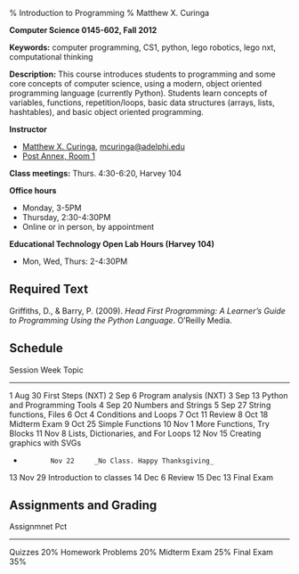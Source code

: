 % Introduction to Programming
% Matthew X. Curinga

<!--
This syllabus was created for
the Educational Technology Program
at Adelphi University:
http://education.adelphi.edu
copyright 2012 Matthew X. Curinga
http://matt.curinga.com
This work is licensed under the Creative Commons Attribution-ShareAlike 3.0 Unported License.
To view a copy of this license, visit http://creativecommons.org/licenses/by-sa/3.0/ or send
a letter to Creative Commons, 444 Castro Street, Suite 900, Mountain View, California, 94041, USA.
We ask, but do not require, that attribution includes a link to our websites (above).
version: 2.1
Based on work available here: https://github.com/mcuringa/adelphi-ed-tech-courses
-->


**Computer Science 0145-602, Fall 2012**

**Keywords:**  computer programming, CS1, python, lego robotics, 
lego nxt, computational thinking

**Description:** This course introduces students to programming and 
some core concepts of computer science, using a modern, object oriented
programming language (currently Python). Students learn concepts of 
variables, functions, repetition/loops, basic data structures 
(arrays, lists, hashtables), and basic object oriented programming.

**Instructor**

* [Matthew X. Curinga](http://matt.curinga.com), <mcuringa@adelphi.edu>
* [Post Annex, Room 1](http://goo.gl/maps/XReYB "Where is Post Annex? click the link to see it on a map")

**Class meetings:** Thurs. 4:30-6:20, Harvey 104

**Office hours**

* Monday, 3-5PM
* Thursday, 2:30-4:30PM
* Online or in person, by appointment

**Educational Technology Open Lab Hours (Harvey 104)**

* Mon, Wed, Thurs: 2-4:30PM

## Required Text
Griffiths, D., & Barry, P. (2009). _Head First 
Programming: A Learner’s Guide to Programming Using the Python 
Language_. O’Reilly Media.


## Schedule

Session      Week       Topic
-------      ------     ----------------------------------------
1            Aug 30     First Steps (NXT)
2            Sep 6      Program analysis (NXT)
3            Sep 13     Python and Programming Tools
4            Sep 20     Numbers and Strings
5            Sep 27     String functions, Files
6            Oct 4      Conditions and Loops
7            Oct 11     Review
8            Oct 18     Midterm Exam
9            Oct 25     Simple Functions
10           Nov 1      More Functions, Try Blocks
11           Nov 8      Lists, Dictionaries, and For Loops
12           Nov 15     Creating graphics with SVGs
-            Nov 22     _No Class. Happy Thanksgiving_
13           Nov 29     Introduction to classes
14           Dec 6      Review
15           Dec 13     Final Exam


## Assignments and Grading

Assignmnet              Pct
-------------------     -------
Quizzes                 20%
Homework Problems       20%
Midterm Exam            25%
Final Exam              35%




